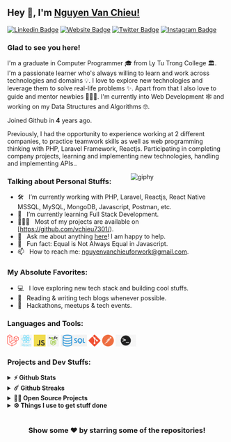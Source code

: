 ## Hey 👋, I'm [Nguyen Van Chieu!](https://github.com/vchieu7301/)

[![Linkedin Badge](https://img.shields.io/badge/-LinkedIn-0e76a8?style=flat-square&logo=Linkedin&logoColor=white)](https://www.linkedin.com/in/chi%C3%AAu-nguy%E1%BB%85n-141172228/)
[![Website Badge](https://img.shields.io/badge/Website-3b5998?style=flat-square&logo=google-chrome&logoColor=white)](https://github.com/vchieu7301/)
[![Twitter Badge](https://img.shields.io/badge/-Twitter-00acee?style=flat-square&logo=Twitter&logoColor=white)](https://twitter.com/vanchieu_73)
[![Instagram Badge](https://img.shields.io/badge/-Instagram-e4405f?style=flat-square&logo=Instagram&logoColor=white)](https://www.instagram.com/chieeu.73/)

### Glad to see you here! &nbsp;

I'm a graduate in Computer Programmer 🎓 from Ly Tu Trong College 🏛. I'm a passionate learner who's always willing to learn and work across technologies and domains 💡. I love to explore new technologies and leverage them to solve real-life problems ✨. Apart from that I also love to guide and mentor newbies 👨🏻‍💻. I'm currently into Web Development 🕸️ and working on my Data Structures and Algorithms 🤓.

Joined Github in **4** years ago.

Previously, I had the opportunity to experience working at 2 different companies, to practice teamwork skills as well as web programming thinking with PHP, Laravel Framework, Reactjs. Participating in completing company projects, learning and implementing new technologies, handling and implementing APIs..

[<img align='right' src="https://media.giphy.com/media/M9gbBd9nbDrOTu1Mqx/giphy.gif" width="220" alt="giphy">](https://github.com/vchieu7301)

### Talking about Personal Stuffs:

- 🛠 &nbsp; I’m currently working with PHP, Laravel, Reactjs, React Native <br />  MSSQL, MySQL, MongoDB, Javascript, Postman, etc.
- 🚀 &nbsp; I’m currently learning Full Stack Development.
- 👨🏻‍💻 &nbsp; Most of my projects are available on [https://github.com/vchieu7301/).
- 💬 &nbsp; Ask me about anything [here](https://github.com/vchieu7301/)! I am happy to help.
- 👾 &nbsp; Fun fact: Equal is Not Always Equal in Javascript.
- 📫 &nbsp; How to reach me: nguyenvanchieuforwork@gmail.com.

### My Absolute Favorites:

- 💻 &nbsp; I love exploring new tech stack and building cool stuffs.
- 📰 &nbsp; Reading & writing tech blogs whenever possible.
- 🍕 &nbsp; Hackathons, meetups & tech events.

### Languages and Tools:

<code><img height="27" src="https://github.com/vchieu7301/vchieu7301/blob/main/icon/laravel.png" alt="laravel"></code>
<code><img height="27" src="https://github.com/vchieu7301/vchieu7301/blob/main/icon/reactjs.png" alt="react"></code>
<code><img height="27" src="https://github.com/vchieu7301/vchieu7301/blob/main/icon/js.png" alt="javascript"></code>
<code><img height="27" src="https://github.com/vchieu7301/vchieu7301/blob/main/icon/node.png" alt="nodejs"></code>
<code><img height="27" src="https://github.com/vchieu7301/vchieu7301/blob/main/icon/sql.png" alt="sql"></code>
<code><img height="27" src="https://github.com/vchieu7301/vchieu7301/blob/main/icon/git.png" alt="git"></code>
<code><img height="27" src="https://github.com/vchieu7301/vchieu7301/blob/main/icon/postman.png" alt="postman"></code>
<code><img height="27" src="https://github.com/vchieu7301/vchieu7301/blob/main/icon/ter.png" alt="terminal"></code>

### Projects and Dev Stuffs:

<details>	
  <summary><b>⚡ Github Stats</b></summary>

  <br />
  <img height="180em" src="https://github-readme-stats.vercel.app/api?username=vchieu7301&show_icons=true&hide_border=true&&count_private=true&include_all_commits=true" />
  <img height="180em" src="https://github-readme-stats.vercel.app/api/top-langs/?username=vchieu7301&exclude_repo=KNN-Image-Classification&show_icons=true&hide_border=true&layout=compact&langs_count=8"/>
</details>

<details>	
  <summary><b>☄️ Github Streaks</b></summary>

  <br />
  <img height="180em" src="https://github-readme-streak-stats.herokuapp.com/?user=vchieu7301&hide_border=true" />
</details>

<details>
  <summary><b>🧑‍🚀 Open Source Projects</b></summary>

  <br />
  <table>
    <thead align="center">
      <tr border: none;>
        <td><b>💻 Projects</b></td>
        <td><b>🌟 Stars</b></td>
        <td><b>🍴 Forks</b></td>
        <td><b>🐛 Issues</b></td>
        <td><b>🔔 Pull Requests</b></td>
        <td><b>👨‍💻 Language</b></td>
      </tr>
    </thead>
    <tbody>
      <tr>
	      <td><a href="https://github.com/vchieu7301/shop-bee"><b>🚀 Shop-Bee-BE</b></a></td>
        <td><img alt="Stars" src="https://img.shields.io/github/stars/vchieu7301/shop-bee?style=flat-square&labelColor=343b41"/></td>
        <td><img alt="Forks" src="https://img.shields.io/github/forks/vchieu7301/shop-bee?style=flat-square&labelColor=343b41"/></td>
        <td><img alt="Issues" src="https://img.shields.io/github/issues/vchieu7301/shop-bee?style=flat-square"/></td>
        <td><img alt="Pull Requests" src="https://img.shields.io/github/issues-pr/vchieu7301/shop-bee?style=flat-square"/></td>
        <td><img alt="Language" src="https://img.shields.io/github/languages/top/vchieu7301/shop-bee?style=flat-square"/></td>
      </tr>
      <tr>
	      <td><a href="https://github.com/vchieu7301/shop-bee-fe"><b>💸 Shop-Bee-FE</b></a></td>
        <td><img alt="Stars" src="https://img.shields.io/github/stars/vchieu7301/shop-bee-fe?style=flat-square&labelColor=343b41"/></td>
        <td><img alt="Forks" src="https://img.shields.io/github/forks/vchieu7301/shop-bee-fe?style=flat-square&labelColor=343b41"/></td>
        <td><img alt="Issues" src="https://img.shields.io/github/issues/vchieu7301/shop-bee-fe?style=flat-square"/></td>
        <td><img alt="Pull Requests" src="https://img.shields.io/github/issues-pr/vchieu7301/shop-bee-fe?style=flat-square"/></td>
        <td><img alt="Language" src="https://img.shields.io/github/languages/top/vchieu7301/shop-bee-fe?label=javascript&style=flat-square"/></td>
      </tr>
      <tr>
	      <td><a href="https://github.com/vchieu7301/Staff-Management"><b>👨🏻‍💻 Staff-Management</b></a></td>
        <td><img alt="Stars" src="https://img.shields.io/github/stars/vchieu7301/Staff-Management?style=flat-square&labelColor=343b41"/></td>
        <td><img alt="Forks" src="https://img.shields.io/github/forks/vchieu7301/Staff-Management?style=flat-square&labelColor=343b41"/></td>
        <td><img alt="Issues" src="https://img.shields.io/github/issues/vchieu7301/Staff-Management?style=flat-square"/></td>
        <td><img alt="Pull Requests" src="https://img.shields.io/github/issues-pr/vchieu7301/Staff-Management?style=flat-square"/></td>
        <td><img alt="Language" src="https://img.shields.io/github/languages/top/vchieu7301/Staff-Management?style=flat-square"/></td> 
      </tr>
      <tr>
	      <td><a href="https://github.com/vchieu7301/PHP-Courses-For-Beginner"><b>🤓 PHP-Courses-For-Beginner</b></a></td>
        <td><img alt="Stars" src="https://img.shields.io/github/stars/vchieu7301/PHP-Courses-For-Beginner?style=flat-square&labelColor=343b41"/></td>
        <td><img alt="Forks" src="https://img.shields.io/github/forks/vchieu7301/PHP-Courses-For-Beginner?style=flat-square&labelColor=343b41"/></td>
        <td><img alt="Issues" src="https://img.shields.io/github/issues/vchieu7301/PHP-Courses-For-Beginner?style=flat-square"/></td>
        <td><img alt="Pull Requests" src="https://img.shields.io/github/issues-pr/vchieu7301/PHP-Courses-For-Beginner?style=flat-square"/></td>
        <td><img alt="Language" src="https://img.shields.io/badge/markdown-100%25-blue?style=flat-square"/></td> 
      </tr>
	    <tr>
	      <td><a href="https://github.com/vchieu7301/Javascript-Course-For-Beginner"><b>🐱‍💻 Javacript-Courses-For-Beginner</b></a></td>
        <td><img alt="Stars" src="https://img.shields.io/github/stars/vchieu7301/Javascript-Course-For-Beginner?style=flat-square&labelColor=343b41"/></td>
        <td><img alt="Forks" src="https://img.shields.io/github/forks/vchieu7301/Javascript-Course-For-Beginner?style=flat-square&labelColor=343b41"/></td>
        <td><img alt="Issues" src="https://img.shields.io/github/issues/vchieu7301/Javascript-Course-For-Beginner?style=flat-square"/></td>
        <td><img alt="Pull Requests" src="https://img.shields.io/github/issues-pr/vchieu7301/Javascript-Course-For-Beginner?style=flat-square"/></td>
        <td><img alt="Language" src="https://img.shields.io/badge/markdown-100%25-blue?style=flat-square"/></td> 
      </tr>
    </tbody>
  </table>
  <br />
</details>
 
<details>	
  <br />
  <summary><b>⚙️ Things I use to get stuff done</b></summary>
  	<ul>
	    <li><b>Laptop: </b> HP 15s-du0040TX (i7)</li>
  	   <li><b>Browser: </b> Microsoft Edge Web Browser</li>
	    <li><b>Code Editor:</b> VSCode - The best editor out there.</li>
	    <li><b>To Stay Updated:</b> Stackoverflow, Linkedin and Twitter.</li>
	    <br />
	</ul>	
</details>

#

<div align="center">

### Show some ❤️ by starring some of the repositories!

</div>
